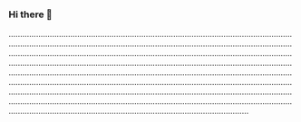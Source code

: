 ### Hi there 👋

.........................................................................................................................................................................................................................................................................................................................................................................................................................................................................................................................................................................................................................................................................................................................................................................................................................................................................................................................................................................................................................................................................................................................................